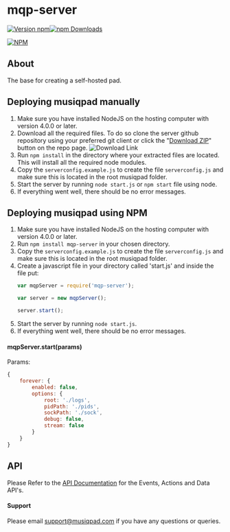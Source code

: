 # mqp-server
[![Version npm](https://img.shields.io/npm/v/mqp-server.svg?style=flat-square)](https://www.npmjs.com/package/mqp-server)[![npm Downloads](https://img.shields.io/npm/dm/mqp-server.svg?style=flat-square)](https://www.npmjs.com/package/mqp-server)

[![NPM](https://nodei.co/npm/mqp-server.png)](https://npmjs.org/package/mqp-server)
## About


The base for creating a self-hosted pad.

## Deploying musiqpad manually
1. Make sure you have installed NodeJS on the hosting computer with version 4.0.0 or later.
2. Download all the required files. To do so clone the server github repository using your preferred git client or click the "[Download ZIP](https://github.com/musiqpad/mqp-server/archive/master.zip)" button on the repo page. ![Download Link](http://i.imgur.com/QFImdTS.png)
3. Run `npm install` in the directory where your extracted files are located. This will install all the required node modules.
4. Copy the `serverconfig.example.js` to create the file `serverconfig.js` and make sure this is located in the root musiqpad folder.
5. Start the server by running `node start.js` or `npm start` file using node.
6. If everything went well, there should be no error messages.

## Deploying musiqpad using NPM
1. Make sure you have installed NodeJS on the hosting computer with version 4.0.0 or later.
2. Run `npm install mqp-server` in your chosen directory.
3. Copy the `serverconfig.example.js` to create the file `serverconfig.js` and make sure this is located in the root musiqpad folder.
4. Create a javascript file in your directory called 'start.js' and inside the file put:
   ```javascript
   var mqpServer = require('mqp-server');
   
   var server = new mqpServer();
   
   server.start();
   ```
5. Start the server by running `node start.js`.
6. If everything went well, there should be no error messages.
 
#### mqpServer.start(params)
Params:
```javascript
{
	forever: {
		enabled: false,
		options: {
			root: './logs',
			pidPath: './pids',
			sockPath: './sock',
			debug: false,
			stream: false
		}
	}
}
```

## API
Please Refer to the [API Documentation](https://musiqpad.com/api/) for the Events, Actions and Data API's.

#### Support

Please email [support@musiqpad.com](mailto:support@musiqpad.com) if you have any questions or queries.
